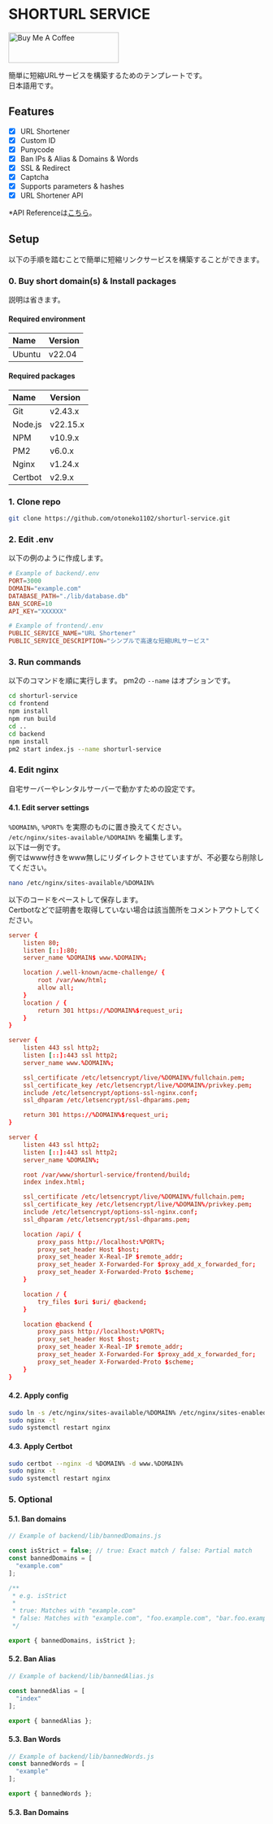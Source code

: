 # SHORTURL SERVICE

<a href="https://www.buymeacoffee.com/debuloper" target="_blank"><img src="https://cdn.buymeacoffee.com/buttons/v2/default-yellow.png" alt="Buy Me A Coffee" style="height: 60px !important;width: 217px !important;" ></a>

簡単に短縮URLサービスを構築するためのテンプレートです。  
日本語用です。

## Features

- [x] URL Shortener
- [x] Custom ID
- [x] Punycode
- [x] Ban IPs & Alias & Domains & Words
- [x] SSL & Redirect
- [x] Captcha
- [x] Supports parameters & hashes
- [x] URL Shortener API

*API Referenceは[こちら](https://github.com/otoneko1102/shorturl-service/blob/main/API_REFERENCE.md)。

## Setup

以下の手順を踏むことで簡単に短縮リンクサービスを構築することができます。

### 0. Buy short domain(s) & Install packages

説明は省きます。

#### Required environment

| Name | Version |
| :-- | :-- |
| Ubuntu | v22.04 |

#### Required packages

| Name | Version |
| :-- | :-- |
| Git | v2.43.x |
| Node.js | v22.15.x |
| NPM | v10.9.x |
| PM2 | v6.0.x |
| Nginx | v1.24.x |
| Certbot | v2.9.x |

### 1. Clone repo

```bash
git clone https://github.com/otoneko1102/shorturl-service.git
```

### 2. Edit .env

以下の例のように作成します。

```conf
# Example of backend/.env
PORT=3000
DOMAIN="example.com"
DATABASE_PATH="./lib/database.db"
BAN_SCORE=10
API_KEY="XXXXXX"
```

```conf
# Example of frontend/.env
PUBLIC_SERVICE_NAME="URL Shortener"
PUBLIC_SERVICE_DESCRIPTION="シンプルで高速な短縮URLサービス"
```

### 3. Run commands

以下のコマンドを順に実行します。
pm2の `--name` はオプションです。

```bash
cd shorturl-service
cd frontend
npm install
npm run build
cd ..
cd backend
npm install
pm2 start index.js --name shorturl-service
```

### 4. Edit nginx

自宅サーバーやレンタルサーバーで動かすための設定です。

#### 4.1. Edit server settings

`%DOMAIN%`, `%PORT%` を実際のものに置き換えてください。  
`/etc/nginx/sites-available/%DOMAIN%` を編集します。  
以下は一例です。  
例ではwww付きをwww無しにリダイレクトさせていますが、不必要なら削除してください。

```bash
nano /etc/nginx/sites-available/%DOMAIN%
```

以下のコードをペーストして保存します。  
Certbotなどで証明書を取得していない場合は該当箇所をコメントアウトしてください。

```conf
server {
    listen 80;
    listen [::]:80;
    server_name %DOMAIN$ www.%DOMAIN%;

    location /.well-known/acme-challenge/ {
        root /var/www/html;
        allow all;
    }
    location / {
        return 301 https://%DOMAIN%$request_uri;
    }
}

server {
    listen 443 ssl http2;
    listen [::]:443 ssl http2;
    server_name www.%DOMAIN%;

    ssl_certificate /etc/letsencrypt/live/%DOMAIN%/fullchain.pem;
    ssl_certificate_key /etc/letsencrypt/live/%DOMAIN%/privkey.pem;
    include /etc/letsencrypt/options-ssl-nginx.conf;
    ssl_dhparam /etc/letsencrypt/ssl-dhparams.pem;

    return 301 https://%DOMAIN%$request_uri;
}

server {
    listen 443 ssl http2;
    listen [::]:443 ssl http2;
    server_name %DOMAIN%;

    root /var/www/shorturl-service/frontend/build;
    index index.html;

    ssl_certificate /etc/letsencrypt/live/%DOMAIN%/fullchain.pem;
    ssl_certificate_key /etc/letsencrypt/live/%DOMAIN%/privkey.pem;
    include /etc/letsencrypt/options-ssl-nginx.conf;
    ssl_dhparam /etc/letsencrypt/ssl-dhparams.pem;

    location /api/ {
        proxy_pass http://localhost:%PORT%;
        proxy_set_header Host $host;
        proxy_set_header X-Real-IP $remote_addr;
        proxy_set_header X-Forwarded-For $proxy_add_x_forwarded_for;
        proxy_set_header X-Forwarded-Proto $scheme;
    }

    location / {
        try_files $uri $uri/ @backend;
    }

    location @backend {
        proxy_pass http://localhost:%PORT%;
        proxy_set_header Host $host;
        proxy_set_header X-Real-IP $remote_addr;
        proxy_set_header X-Forwarded-For $proxy_add_x_forwarded_for;
        proxy_set_header X-Forwarded-Proto $scheme;
    }
}
```

#### 4.2. Apply config

```bash
sudo ln -s /etc/nginx/sites-available/%DOMAIN% /etc/nginx/sites-enabled/
sudo nginx -t
sudo systemctl restart nginx
```

#### 4.3. Apply Certbot

```bash
sudo certbot --nginx -d %DOMAIN% -d www.%DOMAIN%
sudo nginx -t
sudo systemctl restart nginx
```

### 5. Optional

#### 5.1. Ban domains

```js
// Example of backend/lib/bannedDomains.js

const isStrict = false; // true: Exact match / false: Partial match
const bannedDomains = [
  "example.com"
];

/**
 * e.g. isStrict
 *
 * true: Matches with "example.com"
 * false: Matches with "example.com", "foo.example.com", "bar.foo.example.com"
 */

export { bannedDomains, isStrict };
```

#### 5.2. Ban Alias

```js
// Example of backend/lib/bannedAlias.js

const bannedAlias = [
  "index"
];

export { bannedAlias };
```

#### 5.3. Ban Words

```js
// Example of backend/lib/bannedWords.js
const bannedWords = [
  "example"
];

export { bannedWords };
```

#### 5.3. Ban Domains

